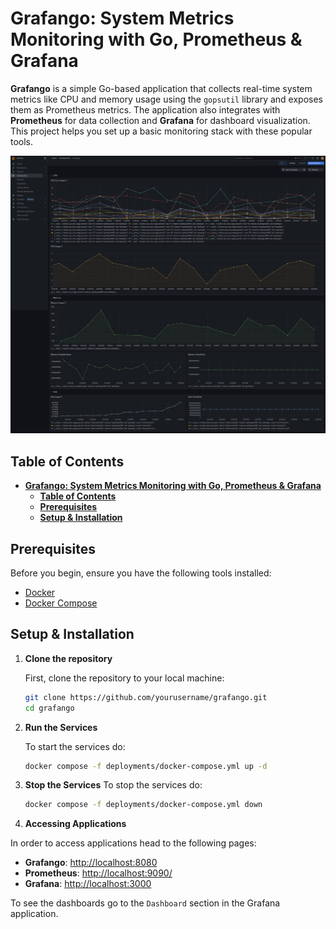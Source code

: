 # **Grafango: System Metrics Monitoring with Go, Prometheus & Grafana**

**Grafango** is a simple Go-based application that collects real-time system metrics like CPU and memory usage using the `gopsutil` library and exposes them as Prometheus metrics. The application also integrates with **Prometheus** for data collection and **Grafana** for dashboard visualization. This project helps you set up a basic monitoring stack with these popular tools.

![Grafango Application](./assets/grafango.png)

## **Table of Contents**

- [**Grafango: System Metrics Monitoring with Go, Prometheus \& Grafana**](#grafango-system-metrics-monitoring-with-go-prometheus--grafana)
  - [**Table of Contents**](#table-of-contents)
  - [**Prerequisites**](#prerequisites)
  - [**Setup \& Installation**](#setup--installation)

## **Prerequisites**

Before you begin, ensure you have the following tools installed:

- [Docker](https://www.docker.com/)
- [Docker Compose](https://docs.docker.com/compose/)

## **Setup & Installation**

1. **Clone the repository**

   First, clone the repository to your local machine:

    ```bash
    git clone https://github.com/yourusername/grafango.git
    cd grafango
    ```

2. **Run the Services**

    To start the services do:

    ```bash
    docker compose -f deployments/docker-compose.yml up -d
    ```

3. **Stop the Services**
    To stop the services do:

    ```bash
    docker compose -f deployments/docker-compose.yml down
    ```

4. **Accessing Applications**

In order to access applications head to the following pages:

- **Grafango**: [http://localhost:8080](http://localhost:8080)
- **Prometheus**: [http://localhost:9090/](http://localhost:9090/)
- **Grafana**: [http://localhost:3000](http://localhost:3000)

To see the dashboards go to the `Dashboard` section in the Grafana application.
